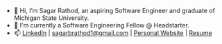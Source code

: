 - 👋 Hi, I’m Sagar Rathod, an aspiring Software Engineer and graduate of Michigan State University.
- 💼 I'm currently a Software Engineering Fellow @ Headstarter.
- 📫 [LinkedIn](https://www.linkedin.com/in/sagarbrathod/) | sagarbrathod1@gmail.com | [Personal Website](https://sagarrathod.site) | [Resume](https://github.com/sagarbrathod1/resume/blob/main/Resume%20-%20Sagar%20Rathod.pdf)

<!---
sagarbrathod1/sagarbrathod1 is a ✨ special ✨ repository because its `README.md` (this file) appears on your GitHub profile.
You can click the Preview link to take a look at your changes.
--->
